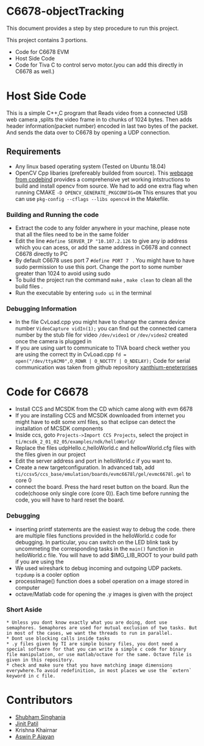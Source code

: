 # C6678-objectTracking
This document provides a step by step procedure to run this project. 

This project contains 3 portions.
* Code for C6678 EVM 
* Host Side Code
* Code for Tiva C to control servo motor.(you can add this directly in C6678 as well.)

# Host Side Code 
This is a simple C++,C program that 
	Reads video from a connected USB web camera ,splits the video frame in to chunks of 1024 bytes. Then adds header information(packet number) encoded in last two bytes of the packet. And sends the data over to C6678 by opening a UDP connection. 
## __Requirements__
* Any linux based operating system (Tested on Ubuntu 18.04)
* OpenCV Cpp libaries (prefereably builded from source). 
This [webpage from codebind](http://www.codebind.com/cpp-tutorial/install-opencv-ubuntu-cpp/) provides a comprehensive yet working intstructions to build and install opencv from source. We had to add one extra flag when running CMAKE `-D OPENCV_GENERATE_PKGCONFIG=ON` This ensures that you can use `pkg-config --cflags --libs opencv4` in the Makefile.
### __Building and Running the code__
* Extract the code to any folder anywhere in your machine, please note that all the files need to be in the same folder 
* Edit the line  `#define SERVER_IP "10.107.2.126` to give any ip address which you can acess, or add the same address in C6678 and connect C6678 directly to PC
* By default C6678 uses port 7 `#define PORT 7 ` . You might have to have sudo permission to use this port. Change the port to some number greater than 1024 to avoid using sudo
* To build the project run the command `make` , `make clean` to clean all the build files . 
* Run the executable by entering `sudo ui` in the terminal

### __Debugging Information__
* In the file CvLoad.cpp you might have to change the camera device number `VideoCapture vidIn(1);` you can find out the connected camera number by the stub file for video `/dev/video1` or `/dev/video2` created once the camera is plugged in 
* If you are using uart to communicate to TIVA board check wether you are using the correct tty in CvLoad.cpp `fd = open("/dev/ttyACM0",O_RDWR | O_NOCTTY | O_NDELAY);` 
Code for serial communication was taken from github repository [xanthium-eneterprises](https://github.com/xanthium-enterprises/Serial-Port-Programming-on-Linux) 
# Code for C6678
* Install CCS and MCSDK from the CD which came along with evm 6678
* If you are installing CCS and MCSDK downloaded from internet you might have to edit some xml files, so that eclipse can detect the installation of MCSDK components
* Inside ccs, goto `Projects->Import CCS Projects`, select the project in `ti/mcsdk_2_01_02_05/examples/ndk/helloWorld/`
* Replace the files udpHello.c,helloWorld.c and hellowWorld.cfg files with the files given in our project
* Edit the server address and port in helloWorld.c if you want to.
* Create a new targetconfiguration. In advanced tab, add  `ti/ccsv5/ccs_base/emulation/boards/evmc6678l/gel/evmc6678l.gel` to core 0
* connect the board. Press the hard reset button on the board. Run the code(choose only single core (core 0)). Each time before running the code, you will have to hard reset the board.
### __Debugging__
* inserting printf statements are the easiest way to debug the code. there are multiple files functions provided in the helloWorld.c code for debugging. In particular, you can switch on the LED blink task by uncommeting the corresponding tasks in the `main()` function in helloWorld.c file. You will have to add $IMG_LIB_ROOT to your build path if you are using the  
* We used wireshark to debug incoming and outgoing UDP packets. `tcpdump` is a cooler option
* processImage() function does a sobel operation on a image stored in computer
* octave/Matlab code for opening the .y images is given with the project
### __Short Aside__
	* Unless you dont know exactly what you are doing, dont use semaphores. Semaphores are used for mutual exclusion of two tasks. But in most of the cases, we want the threads to run in parallel. 
	* Dont use blocking calls inside tasks
	* .y files given by TI are simple binary files, you dont need a special software for that you can write a simple c code for binary file manipulation, or use matlab/octave for the same. Octave file is given in this repository. 
	* check and make sure that you have matching image dimensions everywhere.To avoid redefinition, in most places we use the `extern` keyword in c file.

# Contributors
* [Shubham Singhania](https://github.com/shub19)
* [Jinit Patil](https://github.com/jinitpatil)
* Krishna Khairnar
* [Aswin P Ajayan](https://github.com/aswinpajayan)
